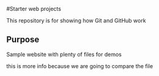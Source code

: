 #Starter web projects


This repository is for showing how Git and GitHub work

## Purpose

Sample website with plenty of files for demos

this is more info because we are going to compare the file 
